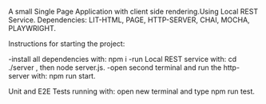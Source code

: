 A small Single Page Application with client side rendering.Using Local REST Service. Dependencies: LIT-HTML, PAGE, HTTP-SERVER, CHAI, MOCHA, PLAYWRIGHT.

Instructions for starting the project:

-install all dependencies with:
 npm i
-run Local REST service with: 
cd ./server , then node server.js.
-open second terminal and run the http-server with:
 npm run start.

Unit and E2E Tests running with:
 open new terminal and type npm run test.